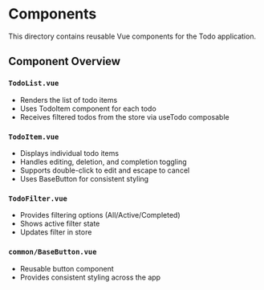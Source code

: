 # Components

This directory contains reusable Vue components for the Todo application.

## Component Overview

### `TodoList.vue`
- Renders the list of todo items
- Uses TodoItem component for each todo
- Receives filtered todos from the store via useTodo composable

### `TodoItem.vue`
- Displays individual todo items
- Handles editing, deletion, and completion toggling
- Supports double-click to edit and escape to cancel
- Uses BaseButton for consistent styling

### `TodoFilter.vue`
- Provides filtering options (All/Active/Completed)
- Shows active filter state
- Updates filter in store

### `common/BaseButton.vue`
- Reusable button component
- Provides consistent styling across the app